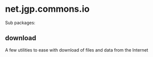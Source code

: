 # net.jgp.commons.io

Sub packages:

## download
A few utilities to ease with download of files and data from the Internet

